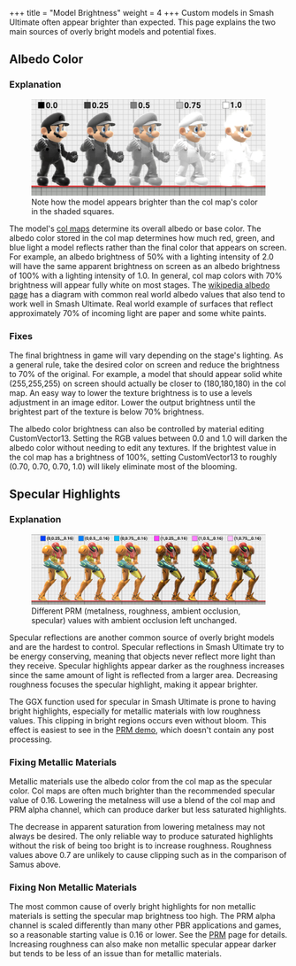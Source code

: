 +++
title = "Model Brightness"
weight = 4
+++
Custom models in Smash Ultimate often appear brighter than expected. 
This page explains the two main sources of overly bright models and potential fixes.

## Albedo Color
### Explanation
<figure class="figure">
    <img src="mario_albedo.jpg" height="auto" width="auto">
    <figcaption class="figure-caption text-center">Note how the model appears brighter than the col map's color in the shaded squares.</figcaption>
</figure>

The model's [col maps](../../textures/col/) determine its overall albedo or base color. The albedo color stored in the col map determines how much red, green, and blue light a model reflects rather than the final color that appears on screen. For example, an albedo brightness of 50% with a lighting intensity of 2.0 will have the same apparent brightness on screen as an albedo brightness of 100% with a lighting intensity of 1.0. In general, col map colors with 70% brightness will appear fully white on most stages. The [wikipedia albedo page](https://en.wikipedia.org/wiki/Albedo) has a diagram with common real world albedo values that also tend to work well in Smash Ultimate. Real world example of surfaces that reflect approximately 70% of incoming light are paper and some white paints.

### Fixes
The final brightness in game will vary depending on the stage's lighting. As a general rule, take the desired color on screen and reduce the brightness to 70% of the original.  For example, a model that should appear solid white (255,255,255) on screen should actually be closer to (180,180,180) in the col map.  An easy way to lower the texture brightness is to use a levels adjustment in an image editor. Lower the output brightness until the brightest part of the texture is below 70% brightness.

The albedo color brightness can also be controlled by material editing CustomVector13. Setting the RGB values between 0.0 and 1.0 will darken 
the albedo color without needing to edit any textures. If the brightest value in the col map has a brightness of 100%, setting CustomVector13 to roughly (0.70, 0.70, 0.70, 1.0) will likely eliminate most of the blooming. 

## Specular Highlights
### Explanation
<figure class="figure">
    <img src="samus.jpg" height="auto" width="auto">
    <figcaption class="figure-caption text-center">Different PRM (metalness, roughness, ambient occlusion, specular) values with ambient occlusion left unchanged.</figcaption>
</figure>
Specular reflections are another common source of overly bright models and are the hardest to control. 
Specular reflections in Smash Ultimate try to be energy conserving, meaning that objects never reflect more light than they receive. 
Specular highlights appear darker as the roughness increases since the same amount of light is reflected from a larger area. 
Decreasing roughness focuses the specular highlight, making it appear brighter.

The GGX function used for specular in Smash Ultimate is prone to having bright highlights, especially for metallic materials with low roughness values. This clipping in bright regions occurs even without bloom. This effect is easiest to see in the [PRM demo](../../textures/prm/), which doesn't contain any post processing. 

### Fixing Metallic Materials
Metallic materials use the albedo color from the col map as the specular color. Col maps are often much brighter than the recommended specular value of 0.16. Lowering the metalness will use a blend of the col map and PRM alpha channel, which can produce darker but less saturated highlights. 

The decrease in apparent saturation from lowering metalness may not always be desired. The only reliable way to produce saturated highlights without the risk of being too bright is to increase roughness. Roughness values above 0.7 are unlikely to cause clipping such as in the comparison of Samus above.

### Fixing Non Metallic Materials
The most common cause of overly bright highlights for non metallic materials is setting the specular map brightness too high. The PRM alpha channel is scaled differently than many other PBR applications and games, so a reasonable starting value is 0.16 or lower. See the [PRM](../../textures/prm/#specular-alpha) page for details. Increasing roughness can also make non metallic specular appear darker but tends to be less of an issue than for metallic materials.
